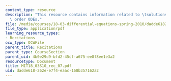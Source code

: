 ```yaml
---
content_type: resource
description: "This resource contains information related to \tsolutions to second\
  \ order ODEs."
file: /media/courses/18-03-differential-equations-spring-2010/dadde618262ee7f4eaac168b357162a2_MIT18_03S10_rec_07.pdf
file_type: application/pdf
learning_resource_types:
- Recitations
ocw_type: OCWFile
parent_title: Recitations
parent_type: CourseSection
parent_uid: 4b0e29d9-bfd2-45cf-a675-ee8f8ee1e3a2
resourcetype: Document
title: MIT18_03S10_rec_07.pdf
uid: dadde618-262e-e7f4-eaac-168b357162a2
---
```


